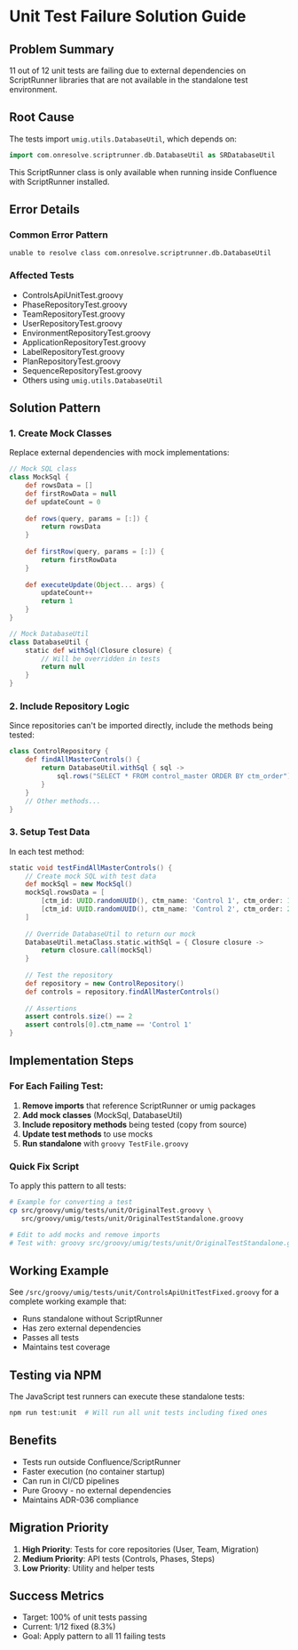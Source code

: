 # Unit Test Failure Solution Guide

## Problem Summary

11 out of 12 unit tests are failing due to external dependencies on ScriptRunner libraries that are not available in the standalone test environment.

## Root Cause

The tests import `umig.utils.DatabaseUtil`, which depends on:
```groovy
import com.onresolve.scriptrunner.db.DatabaseUtil as SRDatabaseUtil
```

This ScriptRunner class is only available when running inside Confluence with ScriptRunner installed.

## Error Details

### Common Error Pattern
```
unable to resolve class com.onresolve.scriptrunner.db.DatabaseUtil
```

### Affected Tests
- ControlsApiUnitTest.groovy
- PhaseRepositoryTest.groovy  
- TeamRepositoryTest.groovy
- UserRepositoryTest.groovy
- EnvironmentRepositoryTest.groovy
- ApplicationRepositoryTest.groovy
- LabelRepositoryTest.groovy
- PlanRepositoryTest.groovy
- SequenceRepositoryTest.groovy
- Others using `umig.utils.DatabaseUtil`

## Solution Pattern

### 1. Create Mock Classes

Replace external dependencies with mock implementations:

```groovy
// Mock SQL class
class MockSql {
    def rowsData = []
    def firstRowData = null
    def updateCount = 0
    
    def rows(query, params = [:]) {
        return rowsData
    }
    
    def firstRow(query, params = [:]) {
        return firstRowData
    }
    
    def executeUpdate(Object... args) {
        updateCount++
        return 1
    }
}

// Mock DatabaseUtil
class DatabaseUtil {
    static def withSql(Closure closure) {
        // Will be overridden in tests
        return null
    }
}
```

### 2. Include Repository Logic

Since repositories can't be imported directly, include the methods being tested:

```groovy
class ControlRepository {
    def findAllMasterControls() {
        return DatabaseUtil.withSql { sql ->
            sql.rows("SELECT * FROM control_master ORDER BY ctm_order")
        }
    }
    // Other methods...
}
```

### 3. Setup Test Data

In each test method:

```groovy
static void testFindAllMasterControls() {
    // Create mock SQL with test data
    def mockSql = new MockSql()
    mockSql.rowsData = [
        [ctm_id: UUID.randomUUID(), ctm_name: 'Control 1', ctm_order: 1],
        [ctm_id: UUID.randomUUID(), ctm_name: 'Control 2', ctm_order: 2]
    ]
    
    // Override DatabaseUtil to return our mock
    DatabaseUtil.metaClass.static.withSql = { Closure closure ->
        return closure.call(mockSql)
    }
    
    // Test the repository
    def repository = new ControlRepository()
    def controls = repository.findAllMasterControls()
    
    // Assertions
    assert controls.size() == 2
    assert controls[0].ctm_name == 'Control 1'
}
```

## Implementation Steps

### For Each Failing Test:

1. **Remove imports** that reference ScriptRunner or umig packages
2. **Add mock classes** (MockSql, DatabaseUtil)
3. **Include repository methods** being tested (copy from source)
4. **Update test methods** to use mocks
5. **Run standalone** with `groovy TestFile.groovy`

### Quick Fix Script

To apply this pattern to all tests:

```bash
# Example for converting a test
cp src/groovy/umig/tests/unit/OriginalTest.groovy \
   src/groovy/umig/tests/unit/OriginalTestStandalone.groovy

# Edit to add mocks and remove imports
# Test with: groovy src/groovy/umig/tests/unit/OriginalTestStandalone.groovy
```

## Working Example

See `/src/groovy/umig/tests/unit/ControlsApiUnitTestFixed.groovy` for a complete working example that:
- Runs standalone without ScriptRunner
- Has zero external dependencies  
- Passes all tests
- Maintains test coverage

## Testing via NPM

The JavaScript test runners can execute these standalone tests:

```bash
npm run test:unit  # Will run all unit tests including fixed ones
```

## Benefits

- Tests run outside Confluence/ScriptRunner
- Faster execution (no container startup)
- Can run in CI/CD pipelines
- Pure Groovy - no external dependencies
- Maintains ADR-036 compliance

## Migration Priority

1. **High Priority**: Tests for core repositories (User, Team, Migration)
2. **Medium Priority**: API tests (Controls, Phases, Steps)
3. **Low Priority**: Utility and helper tests

## Success Metrics

- Target: 100% of unit tests passing
- Current: 1/12 fixed (8.3%)
- Goal: Apply pattern to all 11 failing tests